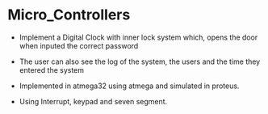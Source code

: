 # Micro_Controllers

- Implement a Digital Clock with inner lock system which, opens the door when inputed the correct password

- The user can also see the log of the system, the users and the time they entered the system

- Implemented in atmega32 using atmega and simulated in proteus.

- Using Interrupt, keypad and seven segment.
